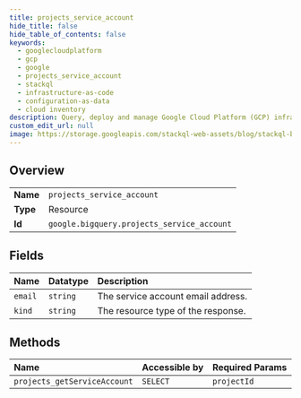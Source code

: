 ```yaml
---
title: projects_service_account
hide_title: false
hide_table_of_contents: false
keywords:
  - googlecloudplatform
  - gcp
  - google
  - projects_service_account
  - stackql
  - infrastructure-as-code
  - configuration-as-data
  - cloud inventory
description: Query, deploy and manage Google Cloud Platform (GCP) infrastructure and resources using SQL
custom_edit_url: null
image: https://storage.googleapis.com/stackql-web-assets/blog/stackql-blog-post-featured-image.png
---
```

  
    

## Overview
<table><tbody>
<tr><td><b>Name</b></td><td><code>projects_service_account</code></td></tr>
<tr><td><b>Type</b></td><td>Resource</td></tr>
<tr><td><b>Id</b></td><td><code>google.bigquery.projects_service_account</code></td></tr>
</tbody></table>

## Fields
| Name | Datatype | Description |
|:-----|:---------|:------------|
| `email` | `string` | The service account email address. |
| `kind` | `string` | The resource type of the response. |
## Methods
| Name | Accessible by | Required Params |
|:-----|:--------------|:----------------|
| `projects_getServiceAccount` | `SELECT` | `projectId` |
